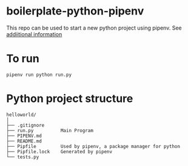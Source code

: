 # boilerplate-python-pipenv


This repo can be used to start a new python project using pipenv. See [addiitional information](PIPENV.md)

# To run
`pipenv run python run.py`

# Python project structure
```
helloworld/
│
├── .gitignore
├── run.py          Main Program
├── PIPENV.md
├── README.md
├── Pipfile         Used by pipenv, a package manager for python
├── Pipfile.lock    Generated by pipenv
└── tests.py
```
